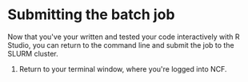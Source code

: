 # Submitting the batch job

Now that you've your written and tested your code interactively with R Studio, you can return to the command line and submit the job to the SLURM cluster.

1. Return to your terminal window, where you're logged into NCF.
